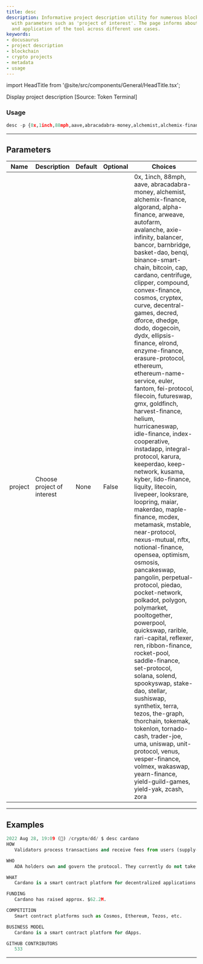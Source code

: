 ```yaml
---
title: desc
description: Informative project description utility for numerous blockchain projects
  with parameters such as 'project of interest'. The page informs about the metadata
  and application of the tool across different use cases.
keywords:
- docusaurus
- project description
- blockchain
- crypto projects
- metadata
- usage
---
```


import HeadTitle from '@site/src/components/General/HeadTitle.tsx';

<HeadTitle title="crypto/dd/desc - Reference | OpenBB Terminal Docs" />

Display project description [Source: Token Terminal]

### Usage

```python
desc -p {0x,1inch,88mph,aave,abracadabra-money,alchemist,alchemix-finance,algorand,alpha-finance,arweave,autofarm,avalanche,axie-infinity,balancer,bancor,barnbridge,basket-dao,benqi,binance-smart-chain,bitcoin,cap,cardano,centrifuge,clipper,compound,convex-finance,cosmos,cryptex,curve,decentral-games,decred,dforce,dhedge,dodo,dogecoin,dydx,ellipsis-finance,elrond,enzyme-finance,erasure-protocol,ethereum,ethereum-name-service,euler,fantom,fei-protocol,filecoin,futureswap,gmx,goldfinch,harvest-finance,helium,hurricaneswap,idle-finance,index-cooperative,instadapp,integral-protocol,karura,keeperdao,keep-network,kusama,kyber,lido-finance,liquity,litecoin,livepeer,looksrare,loopring,maiar,makerdao,maple-finance,mcdex,metamask,mstable,near-protocol,nexus-mutual,nftx,notional-finance,opensea,optimism,osmosis,pancakeswap,pangolin,perpetual-protocol,piedao,pocket-network,polkadot,polygon,polymarket,pooltogether,powerpool,quickswap,rarible,rari-capital,reflexer,ren,ribbon-finance,rocket-pool,saddle-finance,set-protocol,solana,solend,spookyswap,stake-dao,stellar,sushiswap,synthetix,terra,tezos,the-graph,thorchain,tokemak,tokenlon,tornado-cash,trader-joe,uma,uniswap,unit-protocol,venus,vesper-finance,volmex,wakaswap,yearn-finance,yield-guild-games,yield-yak,zcash,zora}
```

---

## Parameters

| Name | Description | Default | Optional | Choices |
| ---- | ----------- | ------- | -------- | ------- |
| project | Choose project of interest | None | False | 0x, 1inch, 88mph, aave, abracadabra-money, alchemist, alchemix-finance, algorand, alpha-finance, arweave, autofarm, avalanche, axie-infinity, balancer, bancor, barnbridge, basket-dao, benqi, binance-smart-chain, bitcoin, cap, cardano, centrifuge, clipper, compound, convex-finance, cosmos, cryptex, curve, decentral-games, decred, dforce, dhedge, dodo, dogecoin, dydx, ellipsis-finance, elrond, enzyme-finance, erasure-protocol, ethereum, ethereum-name-service, euler, fantom, fei-protocol, filecoin, futureswap, gmx, goldfinch, harvest-finance, helium, hurricaneswap, idle-finance, index-cooperative, instadapp, integral-protocol, karura, keeperdao, keep-network, kusama, kyber, lido-finance, liquity, litecoin, livepeer, looksrare, loopring, maiar, makerdao, maple-finance, mcdex, metamask, mstable, near-protocol, nexus-mutual, nftx, notional-finance, opensea, optimism, osmosis, pancakeswap, pangolin, perpetual-protocol, piedao, pocket-network, polkadot, polygon, polymarket, pooltogether, powerpool, quickswap, rarible, rari-capital, reflexer, ren, ribbon-finance, rocket-pool, saddle-finance, set-protocol, solana, solend, spookyswap, stake-dao, stellar, sushiswap, synthetix, terra, tezos, the-graph, thorchain, tokemak, tokenlon, tornado-cash, trader-joe, uma, uniswap, unit-protocol, venus, vesper-finance, volmex, wakaswap, yearn-finance, yield-guild-games, yield-yak, zcash, zora |


---

## Examples

```python
2022 Aug 28, 19:09 (🦋) /crypto/dd/ $ desc cardano
HOW
   Validators process transactions and receive fees from users (supply-side revenue).

WHO
   ADA holders own and govern the protocol. They currently do not take a cut of the total transaction fees paid by users (protocol revenue).

WHAT
   Cardano is a smart contract platform for decentralized applications (a blockchain). Cardano was founded by Charles Hoskinson & Jeremy Wood and launched in 2017.

FUNDING
   Cardano has raised approx. $62.2M.

COMPETITION
   Smart contract platforms such as Cosmos, Ethereum, Tezos, etc.

BUSINESS MODEL
   Cardano is a smart contract platform for dApps.

GITHUB CONTRIBUTORS
   533
```
---
